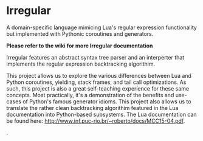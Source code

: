 Irregular
==============

A domain-specific language mimicing Lua's regular expression functionality but implemented with Pythonic coroutines and generators.

**Please refer to the wiki for more Irregular documentation**

Irregular features an abstract syntax tree parser and an interperter that implements the regular expression backtracking algorithim.

This project allows us to explore the various differences between Lua and Python coroutines, yielding, stack frames, and tail call optimizations. As such, this project is also a great self-teaching experience for these same concepts. Most practically, it's a demonstration of the benefits and use-cases of Python's famous generator idioms. This project also allows us to translate the rather clean backtracking algorithim featured in the Lua documentation into Python-based subsystems. The Lua documentation can be found here: http://www.inf.puc-rio.br/~roberto/docs/MCC15-04.pdf.

.


